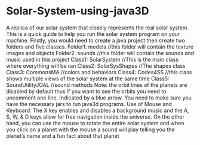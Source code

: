 # Solar-System-using-java3D
A replica of our solar system that closely represents the real solar system. 
This is a quick guide to help you run the solar system program on your machine. Firstly, you
would need to create a java project then create two folders and five classes.
Folder1: models //this folder will contain the texture images and objects
Folder2: sounds //this folder will contain the sounds and music used in this project
Class1: SolarSystem //This is the main class where everything will be ran
Class2: SolarSysShapes //The shapes class
Class3: CommonsMA //colors and behaviors
Class4: Codes4SS //this class shows multiple views of the solar system at the same time
Class5: SoundUtilityJOAL //sound methods
Note: the orbit lines of the planets are disabled by default thus if you want to see the orbits you
need to uncomment one line. Indicated by a blue arrow.
You need to make sure you have the necessary jars to run java3d programs.
Use of Mouse and Keyboard:
The X key enables and disables a background music and the A, S, W, & D keys allow for free
navigation inside the universe. On the other hand, you can use the mouse to rotate the entire solar
system and when you click on a planet with the mouse a sound will play telling you the planet’s
name and a fun fact about that planet
